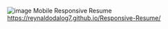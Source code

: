  ![image](https://user-images.githubusercontent.com/64511429/138816894-375495fd-12e7-479d-94f6-a21e63807082.png)
  Mobile Responsive Resume 
 https://reynaldodalog7.github.io/Responsive-Resume/
